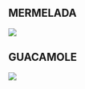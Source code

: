## MERMELADA


![](https://www.apega.pe/wp-content/uploads/2025/05/receta-de-mermelada-de-pina-800x445.jpg.webp)

## GUACAMOLE

![](https://www.shoothecook.es/wp-content/uploads/guacamole-F.jpg)

